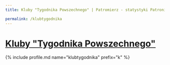 ```yaml
---
title: Kluby "Tygodnika Powszechnego" | Patromierz - statystyki Patronite.pl

permalink: /klubtygodnika
---
```


# [Kluby "Tygodnika Powszechnego"](https://patronite.pl/klubtygodnika)

{% include profile.md name="klubtygodnika" prefix="k" %}
